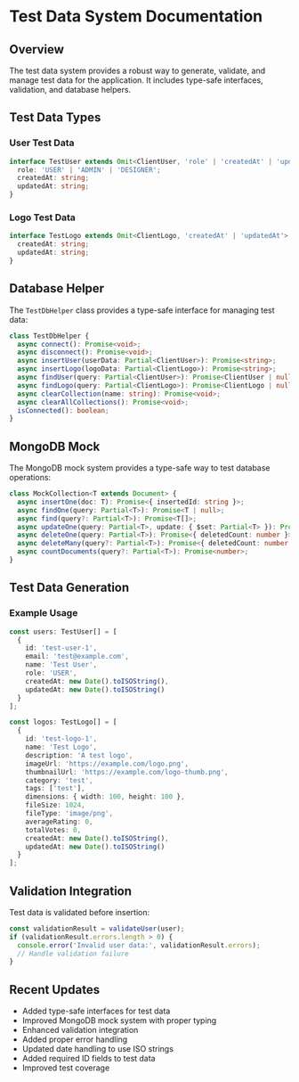 # Test Data System Documentation

## Overview

The test data system provides a robust way to generate, validate, and manage test data for the application. It includes type-safe interfaces, validation, and database helpers.

## Test Data Types

### User Test Data
```typescript
interface TestUser extends Omit<ClientUser, 'role' | 'createdAt' | 'updatedAt'> {
  role: 'USER' | 'ADMIN' | 'DESIGNER';
  createdAt: string;
  updatedAt: string;
}
```

### Logo Test Data
```typescript
interface TestLogo extends Omit<ClientLogo, 'createdAt' | 'updatedAt'> {
  createdAt: string;
  updatedAt: string;
}
```

## Database Helper

The `TestDbHelper` class provides a type-safe interface for managing test data:

```typescript
class TestDbHelper {
  async connect(): Promise<void>;
  async disconnect(): Promise<void>;
  async insertUser(userData: Partial<ClientUser>): Promise<string>;
  async insertLogo(logoData: Partial<ClientLogo>): Promise<string>;
  async findUser(query: Partial<ClientUser>): Promise<ClientUser | null>;
  async findLogo(query: Partial<ClientLogo>): Promise<ClientLogo | null>;
  async clearCollection(name: string): Promise<void>;
  async clearAllCollections(): Promise<void>;
  isConnected(): boolean;
}
```

## MongoDB Mock

The MongoDB mock system provides a type-safe way to test database operations:

```typescript
class MockCollection<T extends Document> {
  async insertOne(doc: T): Promise<{ insertedId: string }>;
  async findOne(query: Partial<T>): Promise<T | null>;
  async find(query?: Partial<T>): Promise<T[]>;
  async updateOne(query: Partial<T>, update: { $set: Partial<T> }): Promise<{ modifiedCount: number }>;
  async deleteOne(query: Partial<T>): Promise<{ deletedCount: number }>;
  async deleteMany(query?: Partial<T>): Promise<{ deletedCount: number }>;
  async countDocuments(query?: Partial<T>): Promise<number>;
}
```

## Test Data Generation

### Example Usage
```typescript
const users: TestUser[] = [
  {
    id: 'test-user-1',
    email: 'test@example.com',
    name: 'Test User',
    role: 'USER',
    createdAt: new Date().toISOString(),
    updatedAt: new Date().toISOString()
  }
];

const logos: TestLogo[] = [
  {
    id: 'test-logo-1',
    name: 'Test Logo',
    description: 'A test logo',
    imageUrl: 'https://example.com/logo.png',
    thumbnailUrl: 'https://example.com/logo-thumb.png',
    category: 'test',
    tags: ['test'],
    dimensions: { width: 100, height: 100 },
    fileSize: 1024,
    fileType: 'image/png',
    averageRating: 0,
    totalVotes: 0,
    createdAt: new Date().toISOString(),
    updatedAt: new Date().toISOString()
  }
];
```

## Validation Integration

Test data is validated before insertion:
```typescript
const validationResult = validateUser(user);
if (validationResult.errors.length > 0) {
  console.error('Invalid user data:', validationResult.errors);
  // Handle validation failure
}
```

## Recent Updates

- Added type-safe interfaces for test data
- Improved MongoDB mock system with proper typing
- Enhanced validation integration
- Added proper error handling
- Updated date handling to use ISO strings
- Added required ID fields to test data
- Improved test coverage 